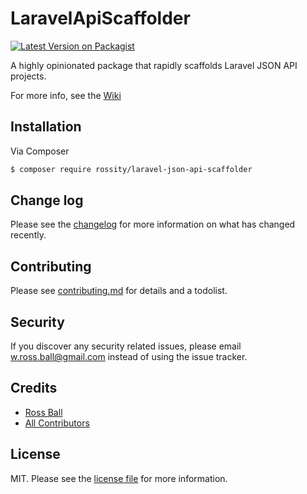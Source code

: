 # LaravelApiScaffolder

[![Latest Version on Packagist][ico-version]][link-packagist]

A highly opinionated package that rapidly scaffolds Laravel JSON API projects.

For more info, see the [Wiki][link-wiki]

## Installation

Via Composer

``` bash
$ composer require rossity/laravel-json-api-scaffolder
```
## Change log

Please see the [changelog](changelog.md) for more information on what has changed recently.

## Contributing

Please see [contributing.md](contributing.md) for details and a todolist.

## Security

If you discover any security related issues, please email w.ross.ball@gmail.com instead of using the issue tracker.

## Credits

- [Ross Ball][link-author]
- [All Contributors][link-contributors]

## License

MIT. Please see the [license file](license.md) for more information.

[ico-version]: https://img.shields.io/packagist/v/rossity/laravel-json-api-scaffolder.svg?style=flat-square
[ico-downloads]: https://img.shields.io/packagist/dt/rossity/laravel-json-api-scaffolder.svg?style=flat-square
[ico-travis]: https://img.shields.io/travis/rossity/laravel-json-api-scaffolder/master.svg?style=flat-square
[ico-styleci]: https://styleci.io/repos/12345678/shield

[link-packagist]: https://packagist.org/packages/rossity/laravel-json-api-scaffolder
[link-downloads]: https://packagist.org/packages/rossity/laravel-json-api-scaffolder
[link-travis]: https://travis-ci.org/rossity/laravelapiscaffolder
[link-styleci]: https://styleci.io/repos/12345678
[link-author]: https://github.com/rossity
[link-contributors]: ../../contributors
[link-wiki]: https://github.com/rossity/laravel-json-api-scaffolder/wiki

